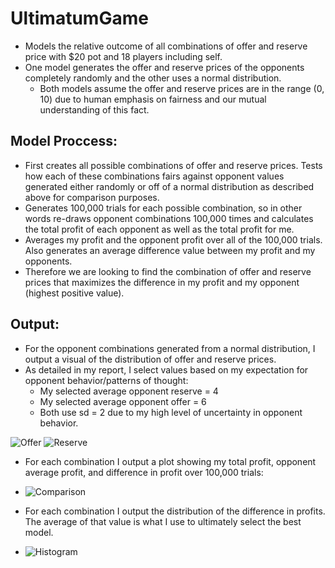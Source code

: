 # UltimatumGame

* Models the relative outcome of all combinations of offer and reserve price with $20 pot and 18 players including self.
* One model generates the offer and reserve prices of the opponents completely randomly and the other uses a normal distribution. 
  + Both models assume the offer and reserve prices are in the range (0, 10) due to human emphasis on fairness and our mutual understanding of this fact.


## Model Proccess:

* First creates all possible combinations of offer and reserve prices. Tests how each of these combinations fairs against opponent values generated either randomly or off of a normal distribution as described above for comparison purposes. 
* Generates 100,000 trials for each possible combination, so in other words re-draws opponent combinations 100,000 times and calculates the total profit of each opponent as well as the total profit for me. 
* Averages my profit and the opponent profit over all of the 100,000 trials. Also generates an average difference value between my profit and my opponents. 
* Therefore we are looking to find the combination of offer and reserve prices that maximizes the difference in my profit and my opponent (highest positive value).

## Output:
* For the opponent combinations generated from a normal distribution, I output a visual of the distribution of offer and reserve prices. 
* As detailed in my report, I select values based on my expectation for opponent behavior/patterns of thought:
  + My selected average opponent reserve = 4
  + My selected average opponent offer =  6 
  + Both use sd = 2 due to my high level of uncertainty in opponent behavior.

![Offer](https://user-images.githubusercontent.com/65736586/132957825-6c2020dd-7978-4921-9404-8578aca108b9.png)
![Reserve](https://user-images.githubusercontent.com/65736586/132957826-7c65cac1-3ee5-457a-9242-63841c9c6fc1.png)

* For each combination I output a plot showing my total profit, opponent average profit, and difference in profit over 100,000 trials: 
* ![Comparison](https://user-images.githubusercontent.com/65736586/132957851-d0664520-8593-4fed-9dd6-8c18b2c3857b.png)


* For each combination I output the distribution of the difference in profits. The average of that value is what I use to ultimately select the best model.
* ![Histogram](https://user-images.githubusercontent.com/65736586/132957874-fc78488c-1987-4639-81f3-bf2d916f4132.png)





